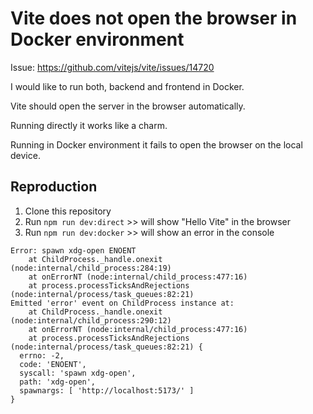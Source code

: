 # Vite does not open the browser in Docker environment

Issue: https://github.com/vitejs/vite/issues/14720

I would like to run both, backend and frontend in Docker.

Vite should open the server in the browser automatically.

Running directly it works like a charm.

Running in Docker environment it fails to open the browser on the local device.

## Reproduction

1. Clone this repository
2. Run `npm run dev:direct` >> will show "Hello Vite" in the browser
3. Run `npm run dev:docker` >> will show an error in the console

```
Error: spawn xdg-open ENOENT
    at ChildProcess._handle.onexit (node:internal/child_process:284:19)
    at onErrorNT (node:internal/child_process:477:16)
    at process.processTicksAndRejections (node:internal/process/task_queues:82:21)
Emitted 'error' event on ChildProcess instance at:
    at ChildProcess._handle.onexit (node:internal/child_process:290:12)
    at onErrorNT (node:internal/child_process:477:16)
    at process.processTicksAndRejections (node:internal/process/task_queues:82:21) {
  errno: -2,
  code: 'ENOENT',
  syscall: 'spawn xdg-open',
  path: 'xdg-open',
  spawnargs: [ 'http://localhost:5173/' ]
}
```